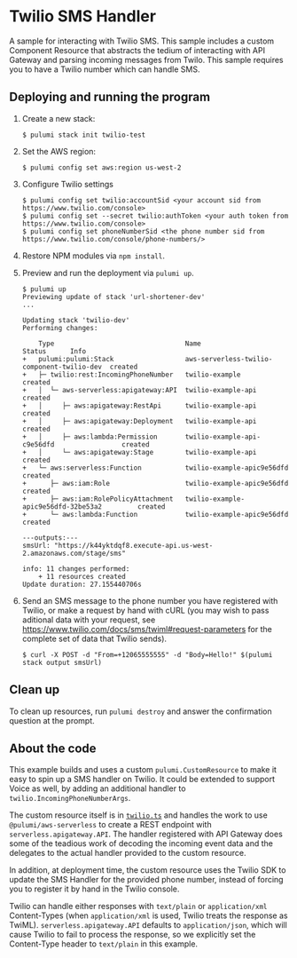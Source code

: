 # Twilio SMS Handler

A sample for interacting with Twilio SMS. This sample includes a custom Component Resource that abstracts the tedium of interacting with API Gateway and parsing incoming messages from Twilo. This sample requires you to have a Twilio number which can handle SMS.

## Deploying and running the program

1. Create a new stack:

    ```
    $ pulumi stack init twilio-test
    ```

1. Set the AWS region:

    ```
    $ pulumi config set aws:region us-west-2
    ```

1. Configure Twilio settings 

    ```
    $ pulumi config set twilio:accountSid <your account sid from https://www.twilio.com/console>
    $ pulumi config set --secret twilio:authToken <your auth token from https://www.twilio.com/console>
    $ pulumi config set phoneNumberSid <the phone number sid from https://www.twilio.com/console/phone-numbers/>
    ```

1. Restore NPM modules via `npm install`.

1. Preview and run the deployment via `pulumi up`. 
    ```
    $ pulumi up
    Previewing update of stack 'url-shortener-dev'
    ...

    Updating stack 'twilio-dev'
    Performing changes:

        Type                                 Name                                        Status      Info
    +   pulumi:pulumi:Stack                  aws-serverless-twilio-component-twilio-dev  created
    +   ├─ twilio:rest:IncomingPhoneNumber   twilio-example                              created
    +   │  └─ aws-serverless:apigateway:API  twilio-example-api                          created
    +   │     ├─ aws:apigateway:RestApi      twilio-example-api                          created
    +   │     ├─ aws:apigateway:Deployment   twilio-example-api                          created
    +   │     ├─ aws:lambda:Permission       twilio-example-api-c9e56dfd                 created
    +   │     └─ aws:apigateway:Stage        twilio-example-api                          created
    +   └─ aws:serverless:Function           twilio-example-apic9e56dfd                  created
    +      ├─ aws:iam:Role                   twilio-example-apic9e56dfd                  created
    +      ├─ aws:iam:RolePolicyAttachment   twilio-example-apic9e56dfd-32be53a2         created
    +      └─ aws:lambda:Function            twilio-example-apic9e56dfd                  created

    ---outputs:---
    smsUrl: "https://k44yktdqf8.execute-api.us-west-2.amazonaws.com/stage/sms"

    info: 11 changes performed:
        + 11 resources created
    Update duration: 27.155440706s
    ```

1. Send an SMS message to the phone number you have registered with Twilio, or make a request by hand with cURL (you may wish to pass aditional data with your request, see https://www.twilio.com/docs/sms/twiml#request-parameters for the complete set of data that Twilio sends).

    ```
    $ curl -X POST -d "From=+12065555555" -d "Body=Hello!" $(pulumi stack output smsUrl)
    ```

## Clean up

To clean up resources, run `pulumi destroy` and answer the confirmation question at the prompt.

## About the code

This example builds and uses a custom `pulumi.CustomResource` to make it easy to spin up a SMS handler on Twilio. It could be extended to support Voice as well, by adding an additional handler to `twilio.IncomingPhoneNumberArgs`.

The custom resource itself is in [`twilio.ts`](./twilio.ts) and handles the work to use `@pulumi/aws-serverless` to create a REST endpoint with `serverless.apigateway.API`. The handler registered with API Gateway does some of the teadious work of decoding the incoming event data and the delegates to the actual handler provided to the custom resource. 

In addition, at deployment time, the custom resource uses the Twilio SDK to update the SMS Handler for the provided phone number, instead of forcing you to register it by hand in the Twilio console.

Twilio can handle either responses with `text/plain` or `application/xml` Content-Types (when `application/xml` is used, Twilio treats the response as TwiML). `serverless.apigateway.API` defaults to `application/json`, which will cause Twilio to fail to process the response, so we explicitly set the Content-Type header to `text/plain` in this example.